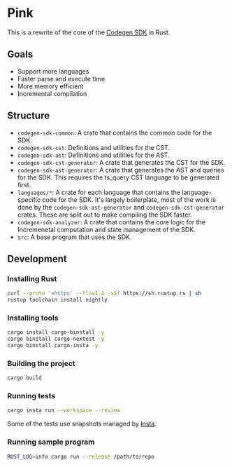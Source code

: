 # Pink

This is a rewrite of the core of the [Codegen SDK](https://github.com/codegen-sh/codegen) in Rust.

## Goals

- Support more languages
- Faster parse and execute time
- More memory efficient
- Incremental compilation

## Structure

- `codegen-sdk-common`: A crate that contains the common code for the SDK.
- `codegen-sdk-cst`: Definitions and utilities for the CST.
- `codegen-sdk-ast`: Definitions and utilities for the AST.
- `codegen-sdk-cst-generator`: A crate that generates the CST for the SDK.
- `codegen-sdk-ast-generator`: A crate that generates the AST and queries for the SDK. This requires the ts_query CST language to be generated first.
- `languages/*`: A crate for each language that contains the language-specific code for the SDK. It's largely boilerplate, most of the work is done by the `codegen-sdk-ast-generator` and `codegen-sdk-cst-generator` crates. These are split out to make compiling the SDK faster.
- `codegen-sdk-analyzer`: A crate that contains the core logic for the Incremenetal computation and state management of the SDK.
- `src`: A base program that uses the SDK.

## Development

### Installing Rust

```bash
curl --proto '=https' --tlsv1.2 -sSf https://sh.rustup.rs | sh
rustup toolchain install nightly
```

### Installing tools

```bash
cargo install cargo-binstall -y
cargo binstall cargo-nextest -y
cargo binstall cargo-insta -y
```

### Building the project

```bash
cargo build
```

### Running tests

```bash
cargo insta run --workspace --review
```

Some of the tests use snapshots managed by [Insta](https://insta.rs/docs/cli/).

### Running sample program

```bash
RUST_LOG=info cargo run --release /path/to/repo
```
